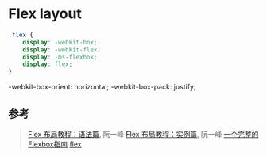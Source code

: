 # Flex layout

```css
.flex {
    display: -webkit-box;
    display: -webkit-flex;
    display: -ms-flexbox;
    display: flex;
}
```
-webkit-box-orient: horizontal;
-webkit-box-pack: justify;


## 参考
> [Flex 布局教程：语法篇](http://www.ruanyifeng.com/blog/2015/07/flex-grammar.html), 阮一峰
> [Flex 布局教程：实例篇](http://www.ruanyifeng.com/blog/2015/07/flex-examples.html), 阮一峰
> [一个完整的Flexbox指南](http://www.w3cplus.com/css3/a-guide-to-flexbox.html)
> [flex](https://developer.mozilla.org/en-US/docs/Web/CSS/flex)
